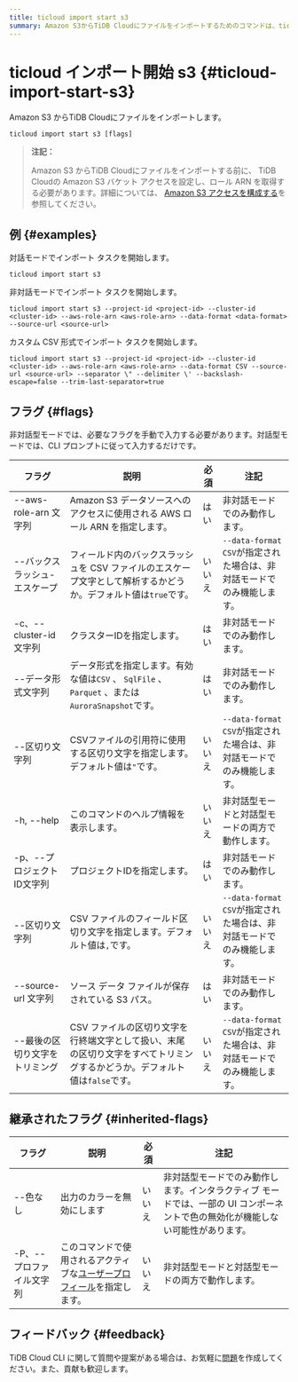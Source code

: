 ```yaml
---
title: ticloud import start s3
summary: Amazon S3からTiDB Cloudにファイルをインポートするためのコマンドは、ticloud import start s3 [flags]です。非対話モードでは、ticloud import start s3コマンドを使用し、対話モードでは必要なフラグを手動で入力する必要があります。インポートタスクを開始する際には、AWSロールARNやクラスターID、データ形式などのフラグを指定する必要があります。また、TiDB Cloud CLIに関する質問や提案がある場合は、問題を作成するか、貢献を歓迎します。
---
```


# ticloud インポート開始 s3 {#ticloud-import-start-s3}

Amazon S3 からTiDB Cloudにファイルをインポートします。

```shell
ticloud import start s3 [flags]
```

> **注記：**
>
> Amazon S3 からTiDB Cloudにファイルをインポートする前に、 TiDB Cloudの Amazon S3 バケット アクセスを設定し、ロール ARN を取得する必要があります。詳細については、 [Amazon S3 アクセスを構成する](/tidb-cloud/config-s3-and-gcs-access.md#configure-amazon-s3-access)を参照してください。

## 例 {#examples}

対話モードでインポート タスクを開始します。

```shell
ticloud import start s3
```

非対話モードでインポート タスクを開始します。

```shell
ticloud import start s3 --project-id <project-id> --cluster-id <cluster-id> --aws-role-arn <aws-role-arn> --data-format <data-format> --source-url <source-url>
```

カスタム CSV 形式でインポート タスクを開始します。

```shell
ticloud import start s3 --project-id <project-id> --cluster-id <cluster-id> --aws-role-arn <aws-role-arn> --data-format CSV --source-url <source-url> --separator \" --delimiter \' --backslash-escape=false --trim-last-separator=true
```

## フラグ {#flags}

非対話型モードでは、必要なフラグを手動で入力する必要があります。対話型モードでは、CLI プロンプトに従って入力するだけです。

| フラグ                 | 説明                                                                     | 必須  | 注記                                           |
| ------------------- | ---------------------------------------------------------------------- | --- | -------------------------------------------- |
| --aws-role-arn 文字列  | Amazon S3 データソースへのアクセスに使用される AWS ロール ARN を指定します。                       | はい  | 非対話モードでのみ動作します。                              |
| --バックスラッシュ-エスケープ    | フィールド内のバックスラッシュを CSV ファイルのエスケープ文字として解析するかどうか。デフォルト値は`true`です。          | いいえ | `--data-format CSV`が指定された場合は、非対話モードでのみ機能します。 |
| -c、--cluster-id 文字列 | クラスターIDを指定します。                                                         | はい  | 非対話モードでのみ動作します。                              |
| --データ形式文字列          | データ形式を指定します。有効な値は`CSV` 、 `SqlFile` 、 `Parquet` 、または`AuroraSnapshot`です。 | はい  | 非対話モードでのみ動作します。                              |
| --区切り文字列            | CSVファイルの引用符に使用する区切り文字を指定します。デフォルト値は`"`です。                              | いいえ | `--data-format CSV`が指定された場合は、非対話モードでのみ機能します。 |
| -h, --help          | このコマンドのヘルプ情報を表示します。                                                    | いいえ | 非対話型モードと対話型モードの両方で動作します。                     |
| -p、--プロジェクトID文字列    | プロジェクトIDを指定します。                                                        | はい  | 非対話モードでのみ動作します。                              |
| --区切り文字列            | CSV ファイルのフィールド区切り文字を指定します。デフォルト値は`,`です。                                | いいえ | `--data-format CSV`が指定された場合は、非対話モードでのみ機能します。 |
| --source-url 文字列    | ソース データ ファイルが保存されている S3 パス。                                            | はい  | 非対話モードでのみ動作します。                              |
| --最後の区切り文字をトリミング    | CSV ファイルの区切り文字を行終端文字として扱い、末尾の区切り文字をすべてトリミングするかどうか。デフォルト値は`false`です。    | いいえ | `--data-format CSV`が指定された場合は、非対話モードでのみ機能します。 |

## 継承されたフラグ {#inherited-flags}

| フラグ            | 説明                                                                               | 必須  | 注記                                                                 |
| -------------- | -------------------------------------------------------------------------------- | --- | ------------------------------------------------------------------ |
| --色なし          | 出力のカラーを無効にします                                                                    | いいえ | 非対話型モードでのみ動作します。インタラクティブ モードでは、一部の UI コンポーネントで色の無効化が機能しない可能性があります。 |
| -P、--プロファイル文字列 | このコマンドで使用されるアクティブな[ユーザープロフィール](/tidb-cloud/cli-reference.md#user-profile)を指定します。 | いいえ | 非対話型モードと対話型モードの両方で動作します。                                           |

## フィードバック {#feedback}

TiDB Cloud CLI に関して質問や提案がある場合は、お気軽に[問題](https://github.com/tidbcloud/tidbcloud-cli/issues/new/choose)を作成してください。また、貢献も歓迎します。
